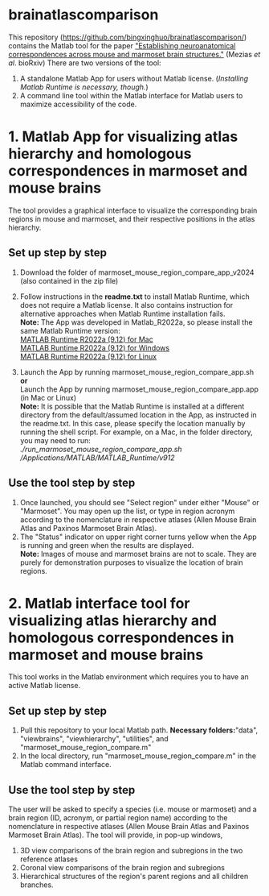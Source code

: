# brainatlascomparison
This repository (https://github.com/bingxinghuo/brainatlascomparison/) contains the Matlab tool for the paper <a href="https://doi.org/10.1101/2024.05.06.592808">"Establishing neuroanatomical correspondences across mouse and marmoset brain structures."</a> (Mezias *et al*. bioRxiv)
There are two versions of the tool:
1. A standalone Matlab App for users without Matlab license. (*Installing Matlab Runtime is necessary, though.*)
2. A command line tool within the Matlab interface for Matlab users to maximize accessibility of the code.
#
# 1. Matlab App for visualizing atlas hierarchy and homologous correspondences in marmoset and mouse brains
The tool provides a graphical interface to visualize the corresponding brain regions in mouse and marmoset, and their respective positions in the atlas hierarchy. 
## Set up step by step
1) Download the folder of marmoset_mouse_region_compare_app_v2024 (also contained in the zip file)
2) Follow instructions in the <b>readme.txt</b> to install Matlab Runtime, which does not require a Matlab license. It also contains instruction for alternative approaches when Matlab Runtime installation fails. <br>
<b>Note:</b> The App was developed in Matlab_R2022a, so please install the same Matlab Runtime version: <br>
<a href="https://ssd.mathworks.com/supportfiles/downloads/R2022a/Release/8/deployment_files/installer/complete/maci64/MATLAB_Runtime_R2022a_Update_8_maci64.dmg.zip">MATLAB Runtime R2022a (9.12) for Mac </a><br>
<a href="https://ssd.mathworks.com/supportfiles/downloads/R2022a/Release/8/deployment_files/installer/complete/win64/MATLAB_Runtime_R2022a_Update_8_win64.zip">MATLAB Runtime R2022a (9.12) for Windows </a><br>
<a href="https://ssd.mathworks.com/supportfiles/downloads/R2022a/Release/8/deployment_files/installer/complete/glnxa64/MATLAB_Runtime_R2022a_Update_8_glnxa64.zip">MATLAB Runtime R2022a (9.12) for Linux </a><br>

3) Launch the App by running marmoset_mouse_region_compare_app.sh <br>
   <b>or</b><br>
   Launch the App by running marmoset_mouse_region_compare_app.app (in Mac or Linux)<br>
   <b>Note:</b> It is possible that the Matlab Runtime is installed at a different directory from the default/assumed location in the App, as instructed in the readme.txt. In this case, please specify the location manually by running the shell script. For example, on a Mac, in the folder directory, you may need to run: <br>
*./run_marmoset_mouse_region_compare_app.sh /Applications/MATLAB/MATLAB_Runtime/v912* <br>

## Use the tool step by step
1) Once launched, you should see "Select region" under either "Mouse" or "Marmoset". You may open up the list, or type in region acronym according to the nomenclature in respective atlases (Allen Mouse Brain Atlas and Paxinos Marmoset Brain Atlas).
2) The "Status" indicator on upper right corner turns yellow when the App is running and green when the results are displayed.<br>
<b>Note:</b> Images of mouse and marmoset brains are not to scale. They are purely for demonstration purposes to visualize the location of brain regions. 
# 2. Matlab interface tool for visualizing atlas hierarchy and homologous correspondences in marmoset and mouse brains 
This tool works in the Matlab environment which requires you to have an active Matlab license. 
## Set up step by step
1) Pull this repository to your local Matlab path. <b>Necessary folders:</b>"data", "viewbrains", "viewhierarchy", "utilities", and "marmoset_mouse_region_compare.m"
2) In the local directory, run "marmoset_mouse_region_compare.m" in the Matlab command interface.
## Use the tool step by step
The user will be asked to specify a species (i.e. mouse or marmoset) and a brain region (ID, acronym, or partial region name) according to the nomenclature in respective atlases (Allen Mouse Brain Atlas and Paxinos Marmoset Brain Atlas). The tool will provide, in pop-up windows,
1) 3D view comparisons of the brain region and subregions in the two reference atlases
2) Coronal view comparisons of the brain region and subregions
3) Hierarchical structures of the region's parent regions and all children branches. 
